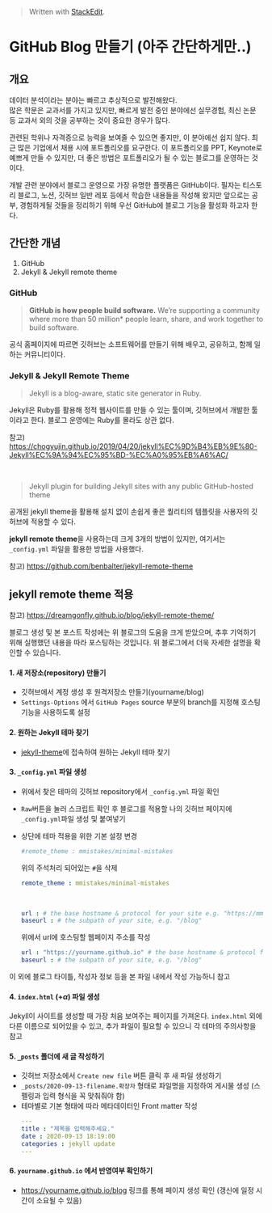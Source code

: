 


> Written with [StackEdit](https://stackedit.io/).



# GitHub Blog 만들기 (아주 간단하게만..)

## 개요
데이터 분석이라는 분야는 빠르고 추상적으로 발전해왔다.  
많은 학문은 교과서를 가지고 있지만, 빠르게 발전 중인 분야에선 실무경험, 최신 논문 등 교과서 외의 것을 공부하는 것이 중요한 경우가 많다.

관련된 학위나 자격증으로 능력을 보여줄 수 있으면 좋지만, 이 분야에선 쉽지 않다. 최근 많은 기업에서 채용 시에 포트폴리오를 요구한다. 이 포트폴리오를 PPT, Keynote로 예쁘게 만들 수 있지만, 더 좋은 방법은 포트폴리오가 될 수 있는 블로그를 운영하는 것이다.

개발 관련 분야에서 블로그 운영으로 가장 유명한 플랫폼은 GitHub이다.
필자는 티스토리 블로그, 노션, 깃허브 일반 레포 등에서 학습한 내용들을 작성해 왔지만 앞으로는 공부, 경험하게될 것들을 정리하기 위해 우선 GitHub에 블로그 기능을 활성화 하고자 한다.

## 간단한 개념
1. GitHub
2. Jekyll & Jekyll remote theme


### GitHub

> **GitHub is how people build software.** We’re supporting a community
> where more than 50 million* people learn, share, and work together to
> build software.

공식 홈페이지에 따르면 깃허브는 소프트웨어를 만들기 위해 배우고, 공유하고, 함께 일하는 커뮤니티이다.

### Jekyll & Jekyll Remote Theme

> Jekyll is a blog-aware, static site generator in Ruby.

Jekyll은 Ruby를 활용해 정적 웹사이트를 만들 수 있는 툴이며, 깃허브에서 개발한 툴이라고 한다. 블로그 운영에는 Ruby를 몰라도 상관 없다.

참고) https://chogyujin.github.io/2019/04/20/jekyll%EC%9D%B4%EB%9E%80-Jekyll%EC%9A%94%EC%95%BD-%EC%A0%95%EB%A6%AC/

<br>


> Jekyll plugin for building Jekyll sites with any public GitHub-hosted theme

공개된 jekyll theme을 활용해 설치 없이 손쉽게 좋은 퀄리티의 템플릿을 사용자의 깃허브에 적용할 수 있다.

**jekyll remote theme**을 사용하는데 크게 3개의 방법이 있지만, 여기서는 `_config.yml` 파일을 활용한 방법을 사용했다.

참고) https://github.com/benbalter/jekyll-remote-theme





## jekyll remote theme 적용

참고) https://dreamgonfly.github.io/blog/jekyll-remote-theme/

블로그 생성 및 본 포스트 작성에는 위 블로그의 도움을 크게 받았으며, 추후 기억하기 위해 실행했던 내용을 따라 포스팅하는 것입니다. 위 블로그에서 더욱 자세한 설명을 확인할 수 있습니다.


#### 1. 새 저장소(repository) 만들기
 - 깃허브에서 계정 생성 후 원격저장소 만들기(yourname/blog)
- `Settings-Options` 에서 `GitHub Pages` source 부분의 branch를 지정해 호스팅 기능을 사용하도록 설정
#### 2. 원하는 Jekyll 테마 찾기
-  [jekyll-theme](https://github.com/topics/jekyll-theme)에 접속하여 원하는 Jekyll 테마 찾기
#### 3. `_config.yml` 파일 생성
 - 위에서 찾은 테마의 깃허브 repository에서 `_config.yml` 파일 확인
 - `Raw`버튼을 눌러 스크립트 확인 후 블로그를 적용할 나의 깃허브 페이지에 `_config.yml`파일 생성 및 붙여넣기
- 상단에 테마 적용을 위한 기본 설정 변경

	```yaml
	#remote_theme : mmistakes/minimal-mistakes
	```
	위의 주석처리 되어있는 `#`을 삭제
	```yaml
	remote_theme : mmistakes/minimal-mistakes
	```
	<br>

	```yaml
	url : # the base hostname & protocol for your site e.g. "https://mmistakes.github.io"
	baseurl : # the subpath of your site, e.g. "/blog"
	```
	위에서 url에 호스팅할 웹페이지 주소를 작성 

	```yaml
	url : "https://yourname.github.io" # the base hostname & protocol for your site e.g. "https://mmistakes.github.io"
	baseurl : # the subpath of your site, e.g. "/blog"
	```

이 외에 블로그 타이틀, 작성자 정보 등을 본 파일 내에서 작성 가능하니 참고


#### 4. `index.html` (+$\alpha$) 파일 생성
Jekyll이 사이트를 생성할 때 가장 처음 보여주는 페이지를 가져온다. `index.html` 외에 다른 이름으로 되어있을 수 있고, 추가 파일이 필요할 수 있으니 각 테마의 주의사항을 참고


#### 5. `_posts` 폴더에 새 글 작성하기
- 깃허브 저장소에서 `Create new file` 버튼 클릭 후 새 파일 생성하기
- `_posts/2020-09-13-filename.확장자`  형태로 파일명을 지정하여 게시물 생성 (스펠링과 입력 형식을 꼭 맞춰줘야 함)
- 테마별로 기본 형태에 따라 메타데이터인  Front matter 작성
	```yaml
	---
	title : "제목을 입력해주세요."
	date : 2020-09-13 18:19:00
	categories : jekyll update
	---
	```

#### 6. `yourname.github.io` 에서 반영여부 확인하기

 - https://yourname.github.io/blog 링크를 통해 페이지 생성 확인 (갱신에 일정 시간이 소요될 수 있음)





